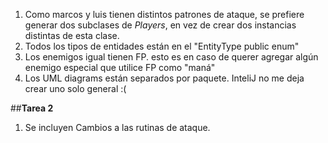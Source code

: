 1. Como marcos y luis tienen distintos patrones de ataque, se prefiere generar dos subclases de _Players_, en vez de crear dos instancias distintas de esta clase.
2. Todos los tipos de entidades están en el "EntityType public enum"
3. Los enemigos igual tienen FP. esto es en caso de querer agregar algún enemigo especial que utilice FP como "maná"
4. Los UML diagrams están separados por paquete. InteliJ no me deja crear uno solo general :(


##**Tarea 2**

1. Se incluyen Cambios a las rutinas de ataque.